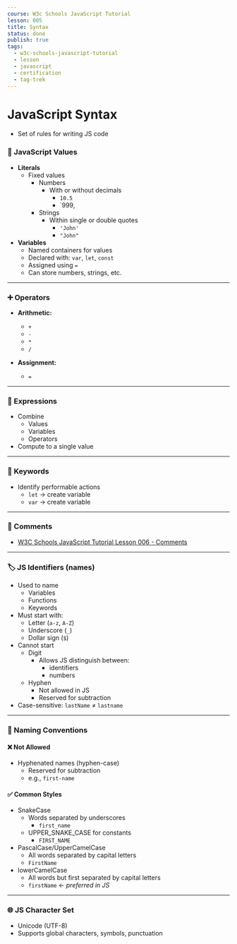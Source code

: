 ```yaml
---
course: W3c Schools JavaScript Tutorial
lesson: 005
title: Syntax
status: done
publish: true
tags:
  - w3c-schools-javascript-tutorial
  - lesson
  - javascript
  - certification
  - tag-trek
---
```


# JavaScript Syntax
- Set of rules for writing JS code
### 🔢 JavaScript Values
- **Literals**
    - Fixed values
        - Numbers
            - With or without decimals
                - `10.5`
                - `999,
        - Strings
            - Within single or double quotes
                - `'John'`
                - `"John"`
- **Variables**
    - Named containers for values
    - Declared with: `var`, `let`, `const`
    - Assigned using `=`
    - Can store numbers, strings, etc.

---

### ➕ Operators

- **Arithmetic:**
    - `+`
    -  `-`
    - `*`
    -  `/`
    
- **Assignment:** 
    - `=`

---

### 🧮 Expressions

- Combine
    - Values
    - Variables
    - Operators
- Compute to a single value

---

### 🔑 Keywords

- Identify performable actions
    - `let` → create variable
    - `var` → create variable

---

### 💬 Comments
- [W3C Schools JavaScript Tutorial Lesson 006 - Comments](W3C%20Schools%20JavaScript%20Tutorial%20Lesson%20006%20-%20Comments.md)

---

### 🏷️ JS Identifiers (names)
- Used to name
    - Variables
    - Functions
    - Keywords
- Must start with:
    - Letter (`a-z`, `A-Z`)
    - Underscore (`_`)
    - Dollar sign (`$`)
- Cannot start
    - Digit
        - Allows JS distinguish between:
            - identifiers
            - numbers
    - Hyphen
        - Not allowed in JS
        - Reserved for subtraction
- Case-sensitive: `lastName` ≠ `lastname`

---

### 🐫 Naming Conventions
#### ❌ Not Allowed
- Hyphenated names (hyphen-case)
    - Reserved for subtraction
    - e.g., `first-name`
#### ✅ Common Styles
- SnakeCase
    - Words separated by underscores
        - `first_name`
    -  UPPER_SNAKE_CASE for constants
        - `FIRST_NAME`
- PascalCase/UpperCamelCase 
    -  All words separated by capital letters
    - `FirstName`
- lowerCamelCase
    - All words but first separated by capital letters
    - `firstName` ← _preferred in JS_

---

### 🌐 JS Character Set
- Unicode (UTF-8)
- Supports global characters, symbols, punctuation